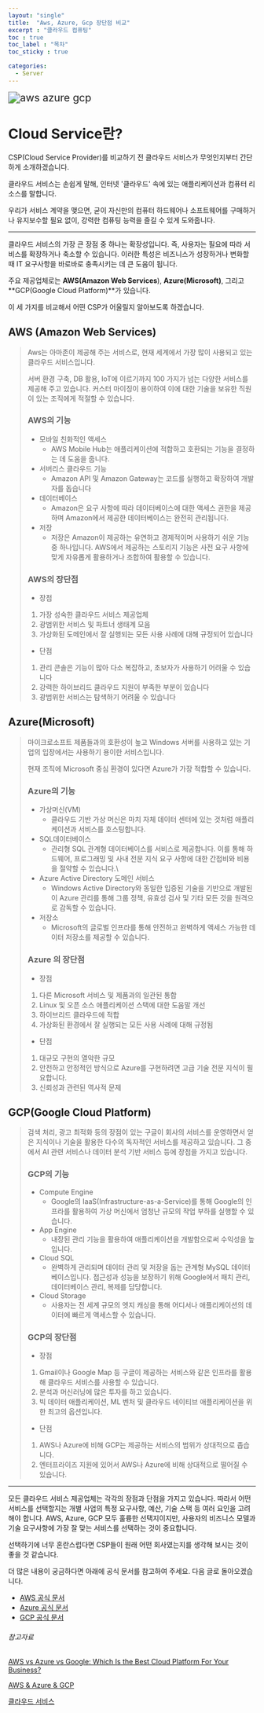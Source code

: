 ```yaml
---
layout: "single"
title:  "Aws, Azure, Gcp 장단점 비교"
excerpt : "클라우드 컴퓨팅"
toc : true
toc_label : "목차"
toc_sticky : true

categories:
  - Server
---
```


<img src="../../images/2024-02-15-aws-azure-gcp/aws azure gcp.jpg" alt="aws azure gcp" style="zoom:150%;" />

# Cloud Service란?

 CSP(Cloud Service Provider)를 비교하기 전 클라우드 서비스가 무엇인지부터 간단하게 소개하겠습니다.

클라우드 서비스는 손쉽게 말해, 인터넷 '클라우드' 속에 있는 애플리케이션과 컴퓨터 리소스를 말합니다. 

 우리가 서비스 계약을 맺으면, 굳이 자신만의 컴퓨터 하드웨어나 소프트웨어를 구매하거나 유지보수할 필요 없이, 강력한 컴퓨팅 능력을 즐길 수 있게 도와줍니다.

-------------------

 클라우드 서비스의 가장 큰 장점 중 하나는 확장성입니다. 즉, 사용자는 필요에 따라 서비스를 확장하거나 축소할 수 있습니다. 이러한 특성은 비즈니스가 성장하거나 변화할 때 IT 요구사항을 바로바로 충족시키는 데 큰 도움이 됩니다.

 주요 제공업체로는 **AWS(Amazon Web Services**), **Azure(Microsoft)**, 그리고 **GCP(Google Cloud Platform)**가 있습니다.

 이 세 가지를 비교해서 어떤 CSP가 어울릴지 알아보도록 하겠습니다.

## AWS (Amazon Web Services)

>Aws는 아마존이 제공해 주는 서비스로, 현재 세계에서 가장 많이 사용되고 있는 클라우드 서비스입니다.
>
>서버 환경 구축, DB 활용, IoT에 이르기까지 100 가지가 넘는 다양한 서비스를 제공해 주고 있습니다. 커스터 마이징이 용이하여 이에 대한 기술을 보유한 직원이 있는 조직에게 적절할 수 있습니다.
>
>### AWS의 기능
>
>+ 모바일 친화적인 액세스
>   + AWS Mobile Hub는 애플리케이션에 적합하고 호환되는 기능을 결정하는 데 도움을 줍니다.
>+ 서버리스 클라우드 기능
>   + Amazon API 및 Amazon Gateway는 코드를 실행하고 확장하여 개발자를 돕습니다
>+ 데이터베이스
>   + Amazon은 요구 사항에 따라 데이터베이스에 대한 액세스 권한을 제공하며 Amazon에서 제공한 데이터베이스는 완전히 관리됩니다.
>+ 저장
>   + 저장은 Amazon이 제공하는 유연하고 경제적이며 사용하기 쉬운 기능 중 하나입니다. AWS에서 제공하는 스토리지 기능은 사전 요구 사항에 맞게 자유롭게 활용하거나 조합하여 활용할 수 있습니다.
>
>### AWS의 장단점
>
>* 장점
>  1. 가장 성숙한 클라우드 서비스 제공업체
>  2. 광범위한 서비스 및 파트너 생태계 모음
>  3. 가상화된 도메인에서 잘 실행되는 모든 사용 사례에 대해 규정되어 있습니다
>* 단점
>  1. 관리 콘솔은 기능이 많아 다소 복잡하고, 초보자가 사용하기 어려울 수 있습니다
>  2. 강력한 하이브리드 클라우드 지원이 부족한 부분이 있습니다
>  3. 광범위한 서비스는 탐색하기 어려울 수 있습니다

## Azure(Microsoft)

>마이크로소프트 제품들과의 호환성이 높고 Windows 서버를 사용하고 있는 기업의 입장에서는 사용하기 용이한 서비스입니다.
>
>현재 조직에 Microsoft 중심 환경이 있다면 Azure가 가장 적합할 수 있습니다.
>
>### Azure의 기능 
>
>+ 가상머신(VM)
>   + 클라우드 기반 가상 머신은 마치 자체 데이터 센터에 있는 것처럼 애플리케이션과 서비스를 호스팅합니다.
>+ SQL데이터베이스
>   + 관리형 SQL 관계형 데이터베이스를 서비스로 제공합니다. 이를 통해 하드웨어, 프로그래밍 및 사내 전문 지식 요구 사항에 대한 간접비와 비용을 절약할 수 있습니다.\
>+ Azure Active Directory 도메인 서비스
>   + Windows Active Directory와 동일한 입증된 기술을 기반으로 개발된 이 Azure 관리를 통해 그룹 정책, 유효성 검사 및 기타 모든 것을 원격으로 감독할 수 있습니다. 
>+ 저장소
>   + Microsoft의 글로벌 인프라를 통해 안전하고 완벽하게 액세스 가능한 데이터 저장소를 제공할 수 있습니다.
>
>### Azure 의 장단점 
>
>+ 장점
>  1. 다른 Microsoft 서비스 및 제품과의 일관된 통합
>  2. Linux 및 오픈 소스 애플리케이션 스택에 대한 도움말 개선
>  3. 하이브리드 클라우드에 적합
>  4. 가상화된 환경에서 잘 실행되는 모든 사용 사례에 대해 규정됨
>+ 단점
>  1. 대규모 구현의 열악한 규모
>  2. 안전하고 안정적인 방식으로 Azure를 구현하려면 고급 기술 전문 지식이 필요합니다.
>  3. 신뢰성과 관련된 역사적 문제

## GCP(Google Cloud Platform)

>검색 처리, 광고 최적화 등의 장점이 있는 구글이 회사의 서비스를 운영하면서 얻은 지식이나 기술을 활용한 다수의 독자적인 서비스를 제공하고 있습니다.
>그 중에서 AI 관련 서비스나 데이터 분석 기반 서비스 등에 장점을 가지고 있습니다.
>
>### GCP의 기능
>
>+ Compute Engine
>   + Google의 IaaS(Infrastructure-as-a-Service)를 통해 Google의 인프라를 활용하여 가상 머신에서 엄청난 규모의 작업 부하를 실행할 수 있습니다.
>+ App Engine
>   + 내장된 관리 기능을 활용하여 애플리케이션을 개발함으로써 수익성을 높입니다.
>+ Cloud SQL
>   + 완벽하게 관리되며 데이터 관리 및 저장을 돕는 관계형 MySQL 데이터베이스입니다. 접근성과 성능을 보장하기 위해 Google에서 패치 관리, 데이터베이스 관리, 복제를 담당합니다.
>+ Cloud Storage
>   + 사용자는 전 세계 규모의 엣지 캐싱을 통해 어디서나 애플리케이션의 데이터에 빠르게 액세스할 수 있습니다.
>
>### GCP의 장단점
>
>+ 장점
>  1. Gmail이나 Google Map 등 구글이 제공하는 서비스와 같은 인프라를 활용해 클라우드 서비스를 사용할 수 있습니다.
>  2. 분석과 머신러닝에 많은 투자를 하고 있습니다.
>  3. 빅 데이터 애플리케이션, ML 벤처 및 클라우드 네이티브 애플리케이션을 위한 최고의 옵션입니다. 
>+ 단점
>  1. AWS나 Azure에 비해 GCP는 제공하는 서비스의 범위가 상대적으로 좁습니다.
>  2. 엔터프라이즈 지원에 있어서 AWS나 Azure에 비해 상대적으로 떨어질 수 있습니다.

------------------------

 모든 클라우드 서비스 제공업체는 각각의 장점과 단점을 가지고 있습니다. 따라서 어떤 서비스를 선택할지는 개별 사업의 특정 요구사항, 예산, 기술 스택 등 여러 요인을 고려해야 합니다. AWS, Azure, GCP 모두 훌륭한 선택지이지만, 사용자의 비즈니스 모델과 기술 요구사항에 가장 잘 맞는 서비스를 선택하는 것이 중요합니다.

 선택하기에 너무 혼란스럽다면 CSP들이 원래 어떤 회사였는지를 생각해 보시는 것이 좋을 것 같습니다.

 더 많은 내용이 궁금하다면 아래에 공식 문서를 참고하여 주세요. 다음 글로 돌아오겠습니다.

- <a href="https://docs.aws.amazon.com/index.html">AWS 공식 문서</a>
- <a href="https://docs.microsoft.com/ko-kr/azure/?product=featured">Azure 공식 문서</a>
- <a href="https://cloud.google.com/docs">GCP 공식 문서</a>

###### 참고자료

<a href="https://www.apptunix.com/blog/aws-vs-azure-vs-google-cloud-platform/">AWS vs Azure vs Google: Which Is the Best Cloud Platform For Your Business?</a>

<a href="https://www.opsnow.com/aws-azure-gcp/">AWS & Azure & GCP</a>

<a href="https://www.hpe.com/kr/ko/what-is/cloud-services.html">클라우드 서비스</a>







